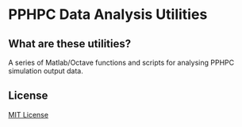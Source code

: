 PPHPC Data Analysis Utilities
=============================

## What are these utilities?

A series of Matlab/Octave functions and scripts for
analysing PPHPC simulation output data.

## License

[MIT License](LICENSE)
